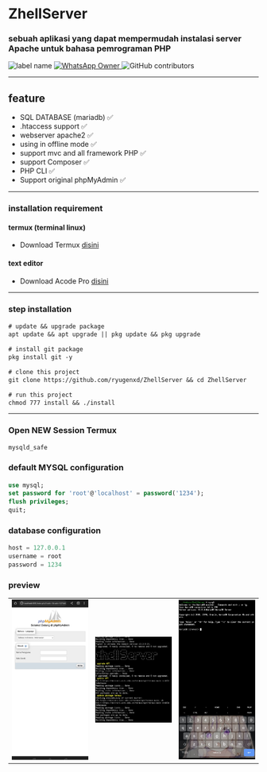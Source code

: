 # ZhellServer
### sebuah aplikasi yang dapat mempermudah instalasi server Apache untuk bahasa pemrograman PHP

![label name](https://img.shields.io/static/v1?label=BackEnd&message=Dev&color=crimson&style=flat-square)
<a href="https://wa.me/081340662711?text=hy 👋 owner ">
![WhatsApp Owner](https://img.shields.io/static/v1?label=WhatsApp&message=081340662711&color=green&style=flat-square)
</a>
![GitHub contributors](https://img.shields.io/github/contributors/ryugenxd/ZhellServer?style=flat-square)
<hr>

## feature
- SQL DATABASE (mariadb) ✅
- .htaccess support ✅
- webserver apache2 ✅
- using in offline mode ✅
- support mvc and all framework PHP ✅
- support Composer ✅
- PHP CLI ✅
- Support original phpMyAdmin ✅

<hr>

### installation requirement

#### termux (terminal linux)
- Download Termux <a href="https://m.apkpure.com/id/termux/com.termux/download?from=amp_info#google_vignette">disini</a>

#### text editor
- Download Acode Pro <a href="https://modyolo.com/download/acode-powerful-code-editor-86711/3">disini</a>

<hr/>

### step installation

```shell
# update && upgrade package
apt update && apt upgrade || pkg update && pkg upgrade
```

```shell
# install git package
pkg install git -y
```

```shell
# clone this project
git clone https://github.com/ryugenxd/ZhellServer && cd ZhellServer
```

```shell
# run this project
chmod 777 install && ./install
```

<hr>


###  Open NEW Session Termux

```
mysqld_safe
```

### default MYSQL configuration

```sql
use mysql;
set password for 'root'@'localhost' = password('1234');
flush privileges;
quit;
```

### database configuration
```php
host = 127.0.0.1
username = root
password = 1234
```

### preview

<table border="0">
  <td>
   <img  width="200" src="preview/IMG_20220921_133414.jpg">
  </td>
  <td>
   <img  width="200" src="preview/IMG_20220921_133723.jpg">
  </td>
  <td>
    <img  width="200" src="preview/IMG_20220921_133911.jpg">
  </td>
</table>
